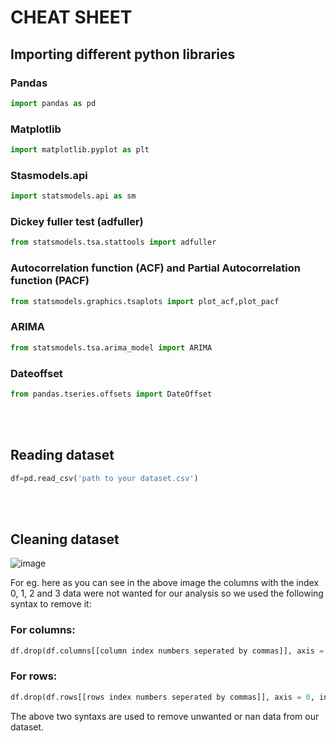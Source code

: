 # CHEAT SHEET

## Importing different python libraries
### Pandas
```python
import pandas as pd
```
### Matplotlib
```python
import matplotlib.pyplot as plt
```
### Stasmodels.api
```python
import statsmodels.api as sm
```
### Dickey fuller test (adfuller)
```python
from statsmodels.tsa.stattools import adfuller
```
### Autocorrelation function (ACF) and Partial Autocorrelation function (PACF)
```python
from statsmodels.graphics.tsaplots import plot_acf,plot_pacf
```
### ARIMA
```python
from statsmodels.tsa.arima_model import ARIMA
```
### Dateoffset
```python
from pandas.tseries.offsets import DateOffset
```
<br>
<br>

## Reading dataset
```python
df=pd.read_csv('path to your dataset.csv')
```
<br>
<br>

## Cleaning dataset
![image](https://user-images.githubusercontent.com/52816788/142578681-c00b27fe-e7e6-41f2-a6a4-2cfdafbba15c.png)

For eg. here as you can see in the above image the columns with the index 0, 1, 2 and 3 data were not wanted for our analysis so we used the following syntax to remove it:
### For columns:
```python
df.drop(df.columns[[column index numbers seperated by commas]], axis = 1, inplace = True)
```
### For rows:
```python
df.drop(df.rows[[rows index numbers seperated by commas]], axis = 0, inplace = True)
```

The above two syntaxs are used to remove unwanted or nan data from our dataset.

